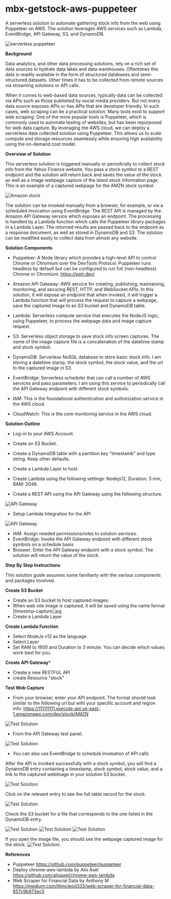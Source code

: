 # mbx-getstock-aws-puppeteer
A serverless solution to automate gathering stock info from the web using Puppeteer on AWS. The solution leverages AWS services such as Lambda, EventBridge, API Gateway, S3, and DynamoDB.
 
![serverless puppeteer](./assets/mbx-aws-lambda-puppeteer.jpg)

**Background**

Data analytics, and other data processing solutions, rely on a rich set of data sources to hydrate data lakes and data warehouses. Oftentimes this data is readily available in the form of structured databases and semi-structured datasets. Other times it has to be collected from remote sources via streaming solutions or API calls. 

When it comes to web-based data sources, typically data can be collected via APIs such as those published by social media providers. But not every data source exposes APIs or has APIs that are developer friendly. In such cases, web scraping can be a practical solution. Many tools exist to support web scraping. One of the more popular tools is Puppeteer, which is commonly used to automate testing of websites, but has been repurposed for web data capture. By leveraging the AWS cloud, we can deploy a serverless data collected solution using Puppeteer. This allows us to scale compute and storage resources seamlessly while ensuring high availability using the on-demand cost model. 

**Overview of Solution**

This serverless solution is triggered manually or periodically to collect stock info from the Yahoo Finance website. You pass a stock symbol to a REST endpoint and the solution will return back and saves the value of the stock as well as a image webpage capture of the latest stock information page. This is an example of a captured webpage for the AMZN stock symbol.

![Amazon stock](./assets/mbx-amazn-stock.png)

The solution can be invoked manually from a browser, for example, or via a scheduled invocation using EventBridge. The REST API is managed by the Amazon API Gateway service which exposes an endpoint. The processing is handled by a Lambda function which calls the Puppeteer library packages in a Lambda Layer. The returned results are passed back to the endpoint as a response document, as well as stored in DynamoDB and S3. The solution can be modified easily to collect data from almost any website. 


**Solution Components**

* Puppeteer: A Node library which provides a high-level API to control Chrome or Chromium over the DevTools Protocol. Puppeteer runs headless by default but can be configured to run full (non-headless) Chrome or Chromium. https://pptr.dev/

* Amazon API Gateway: AWS service for creating, publishing, maintaining, monitoring, and securing REST, HTTP, and WebSocket APIs. In this solution, it will expose an endpoint that when invoked, it will trigger a Lambda function that will process the request to capture a webpage, save the captured image to an S3 bucket and DynamoDB table.

* Lambda: Serverless compute service that executes the NodeJS logic, using Puppeteer, to process the webpage data and image capture request. 

* S3: Serverless object storage to save stock info screen captures. The name of the image capture file is a concatenation of the datetime stamp and stock symbol. 

* DynamoDB: Serverless NoSQL database to store basic stock info. I am storing a datetime stamp, the stock symbol, the stock value, and the url to the captured image in S3. 

* EventBridge: Serverless scheduler that can call a number of AWS services and pass parameters. I am using this service to periodically call the API Gateway endpoint with different stock symbols. 

* IAM: This is the foundational authentication and authorization service in the AWS cloud. 

* CloudWatch: This is the core monitoring service in the AWS cloud. 


**Solution Outline**

* Log-in to your AWS Account.
* Create an S3 Bucket.
* Create a DynamoDB table with a partition key "timestamb" and type string. Keep other defaults. 
* Create a Lambda Layer to host 
* Create Lambda using the following settings: Nodejs12, Duration: 3 min, RAM: 2048.


* Create a REST API using the API Gateway using the following structure. 

![API Gateway](./assets/mbx-api-00001.png)

* Setup Lambda Integration for the API
  
 ![API Gateway](./assets/mbx-api-00003.png) 
 
* IAM: Assign needed permissions/roles to solution services.
* EventBridge: Invoke the API Gateway endpoint with different stock symbols on a schedule basis
* Broswer: Enter the API Gateway endpoint with a stock symbol. The solution will return the value of the stock. 

**Step By Step Instructions**

This solution guide assumes some familiarty with the various components and packages involved. 

**Create S3 Bucket**
* Create an S3 bucket to host captured images. 
* When web site image is captured, it will be saved using the name format [timestmp-capture].jpg
* Create a Lambda Layer

**Create Lambda Function**
* Select NodeJs v12 as the language
* Select Layer 
* Set RAM to 1600 and Duration to 3 minute. You can decide which values work best for you. 

**Create API Gateway***
* Create a new RESTFUL API
* create Resource "stock"

**Test Web Capture**
* From your browser, enter your API endpoint. The format should look similar to the following url but wiht your specific account and region info: https://111111111.execute-api.us-east-1.amazonaws.com/dev/stock/AMZN

![Test Solution](./assets/mbx-invoke-00001.png)

* From the API Gateway test panel.

![Test Solution ](./assets/mbx-invoke-00002.png)

* You can also use EventBridge to schedule invokation of API calls

After the API is invoked successfully with a stock symbol, you will find a DynamoDB entry containing a timestamp, stock symbol, stock value, and a link to the captured webimage in your solution S3 bucket.

![Test Solution ](./assets/mbx-dynamodb-00002.png)

Click on the relevent entry to see the full table record for the stock.

![Test Solution ](./assets/mbx-dynamodb-00001.png)

Check the S3 bucket for a file that corresponds to the one listed in the DynamoDB entry. 

![Test Solution ](./assets/mbx-s3-00004.png)
![Test Solution ](./assets/mbx-s3-00003.png)
![Test Solution ](./assets/mbx-s3-00002.png)

If you open the image file, you should see the webpage captured image for the stock.
![Test Solution ](./assets/mbx-s3-00001.png)

**References**
* Puppeteer https://github.com/puppeteer/puppeteer
* Deploy chrome-aws-lambda by  Alix Axel https://github.com/alixaxel/chrome-aws-lambda
* Web Scraper for Financial Data by Anthony M https://medium.com/@mcleod333/web-scraper-for-financial-data-657c9b973ec5
